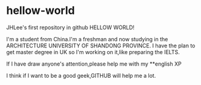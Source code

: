# hellow-world
JHLee's first repository in github
HELLOW WORLD!

I'm a student from China.I'm a freshman and now studying in the ARCHITECTURE UNIVERSITY OF SHANDONG PROVINCE.
I have the plan to get master degree in UK so I'm working on it,like preparing the IELTS.

If I have draw anyone's attention,please help me with my **english XP

I think if I want to be a good geek,GITHUB will help me a lot.
